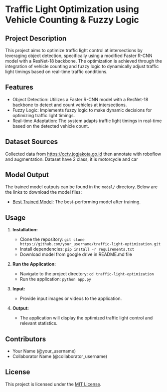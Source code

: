 # Traffic Light Optimization using Vehicle Counting & Fuzzy Logic

## Project Description

This project aims to optimize traffic light control at intersections by leveraging object detection, specifically using a modified Faster R-CNN model with a ResNet-18 backbone. The optimization is achieved through the integration of vehicle counting and fuzzy logic to dynamically adjust traffic light timings based on real-time traffic conditions.

## Features

- Object Detection: Utilizes a Faster R-CNN model with a ResNet-18 backbone to detect and count vehicles at intersections.
- Fuzzy Logic: Implements fuzzy logic to make dynamic decisions for optimizing traffic light timings.
- Real-time Adaptation: The system adapts traffic light timings in real-time based on the detected vehicle count.

## Dataset Sources

Collected data from <a href=https://cctv.jogjakota.go.id/home>https://cctv.jogjakota.go.id</a> then annotate with roboflow and augmentation. Dataset have 2 class, it is motorcycle and car

## Model Output

The trained model outputs can be found in the `model/` directory. Below are the links to download the model files:

- [Best Trained Model](https://drive.google.com/drive/folders/1L419RCGY0zDCPojnsGmZsjhzgsRS1UyS?usp=sharing): The best-performing model after training.

## Usage

1. **Installation:**
   - Clone the repository: `git clone https://github.com/your_username/traffic-light-optimization.git`
   - Install dependencies: `pip install -r requirements.txt`
   - Download model from google drive in README.md file

2. **Run the Application:**
   - Navigate to the project directory: `cd traffic-light-optimization`
   - Run the application: `python app.py`

3. **Input:**
   - Provide input images or videos to the application.

4. **Output:**
   - The application will display the optimized traffic light control and relevant statistics.

## Contributors

- Your Name (@your_username)
- Collaborator Name (@collaborator_username)

## License

This project is licensed under the [MIT License](LICENSE).
